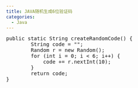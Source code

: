 ```yaml
---
title: JAVA随机生成6位验证码
categories:
  - Java
---
```

<pre>
public static String createRandomCode() {
		String code = "";
		Random r = new Random();
		for (int i = 0; i < 6; i++) {
			code += r.nextInt(10);
		}
		return code;
}
</pre>
